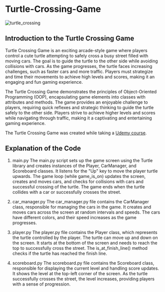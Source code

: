 # Turtle-Crossing-Game
![turtle_crossing](https://github.com/buczyniak/Turtle-Crossing-Game/assets/78871310/b1455fc1-07a0-4eb7-9399-5142c57204a1)

## Introduction to the Turtle Crossing Game
Turtle Crossing Game is an exciting arcade-style game where players control a cute turtle attempting to 
safely cross a busy street filled with moving cars. The goal is to guide the turtle to the other side while 
avoiding collisions with cars. As the game progresses, the turtle faces increasing challenges, such as 
faster cars and more traffic. Players must strategize and time their movements to achieve high levels and 
scores, making it an engaging and fun gaming experience.

The Turtle Crossing Game demonstrates the principles of Object-Oriented Programming (OOP), encapsulating 
game elements into classes with attributes and methods. The game provides an enjoyable challenge to players, 
requiring quick reflexes and strategic thinking to guide the turtle safely to the other side. Players strive 
to achieve higher levels and scores while navigating through traffic, making it a captivating and entertaining 
gaming experience.

The Turtle Crossing Game was created while taking a [Udemy course](https://www.udemy.com/course/100-days-of-code/).

## Explanation of the Code
1. main.py
  The main.py script sets up the game screen using the Turtle library and creates instances of the Player,
  CarManager, and Scoreboard classes. It listens for the "Up" key to move the player turtle upwards. The game
  loop (while game_is_on) updates the screen, creates and moves cars, and checks for collisions with cars and
  successful crossing of the turtle. The game ends when the turtle collides with a car or successfully crosses
  the street.

3. car_manager.py
  The car_manager.py file contains the CarManager class, responsible for managing the cars in the game. It
  creates and moves cars across the screen at random intervals and speeds. The cars have different colors, and
  their speed increases as the game progresses.

5. player.py
  The player.py file contains the Player class, which represents the turtle controlled by the player. The turtle
  can move up and down on the screen. It starts at the bottom of the screen and needs to reach the top to successfully
  cross the street. The is_at_finish_line() method checks if the turtle has reached the finish line.

7. scoreboard.py
  The scoreboard.py file contains the Scoreboard class, responsible for displaying the current level and handling
  score updates. It shows the level at the top-left corner of the screen. As the turtle successfully crosses the
  street, the level increases, providing players with a sense of progression.

